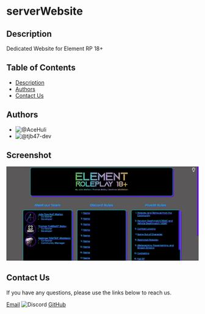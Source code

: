 # serverWebsite

## Description

Dedicated Website for Element RP 18+

## Table of Contents

- [Description](#description)
- [Authors](#authors)
- [Contact Us](#contactus)

## Authors

- ![@AceHuli](https://dcbadge.vercel.app/api/shield/AceHuli)
- ![@tjb47-dev](https://dcbadge.vercel.app/api/shield/tjb47-dev)

## Screenshot

![Screenshot of Element RP 18+ Website](https://github.com/ElementalCodeFiveM/serverWebsite/blob/main/img/element_website.png?raw=true)


## Contact Us

If you have any questions, please use the links below to reach us.

[Email](mailto:state.elementrp@gmail.com)
![Discord](https://dcbadge.vercel.app/api/shield/elementrp18)
[GitHub](https://github.com/ElementalCodeFiveM)

